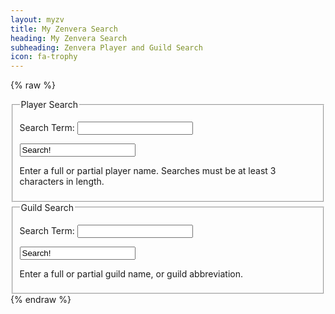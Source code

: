 ```yaml
---
layout: myzv
title: My Zenvera Search
heading: My Zenvera Search
subheading: Zenvera Player and Guild Search
icon: fa-trophy
---
```

{% raw %}
<div id="search"></div>

<fieldset>
<legend>Player Search</legend>
<form action="#" onsubmit="return PlayerSearch();">
<p><label for="term">Search Term: </label><input id="playerQ" type="text" name="playerQuery" size="20"/></p><p><input name="submit" onclick='PlayerSearch();' value="Search!"/></p>
<p>Enter a full or partial player name.  Searches must be at least 3 characters in length.</p>
</form>
</fieldset>
<fieldset>
<legend>Guild Search</legend>
<form action="#" onsubmit="return GuildSearch();">
<p><label for="term">Search Term: </label><input id="guildQ" type="text" name="guildQuery" size="20"/></p><p><input name="submit" onclick='GuildSearch();' value="Search!"/></p>
<p>Enter a full or partial guild name, or guild abbreviation.</p>
</form>
</fieldset>
<script>
    function PlayerSearch() { 
        $.get('https://myzv.herokuapp.com/player-search.php?term=' + $("#playerQuery").val(), function( data ) { $( '#search' ).html( data ); }); return false;
    }
    function GuildSearch() { 
        $.get('https://myzv.herokuapp.com/guild-search.php?term=' + $("#guildQuery").val(), function( data ) { $( '#search' ).html( data ); }); return false;
    }
</script>
{% endraw %}